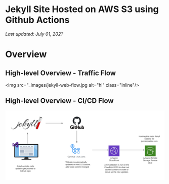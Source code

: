 # Jekyll Site Hosted on AWS S3 using Github Actions

_Last updated: July 01, 2021_

# Overview

## High-level Overview - Traffic Flow
<img src="_images/jekyll-web-flow.jpg alt="hi" class="inline"/>

## High-level Overview - CI/CD Flow
<img src="_images/jekyll-code-deploy.jpg" alt="hi" class="inline"/>